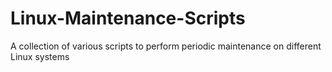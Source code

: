 # Linux-Maintenance-Scripts

A collection of various scripts to perform periodic maintenance on different Linux systems
